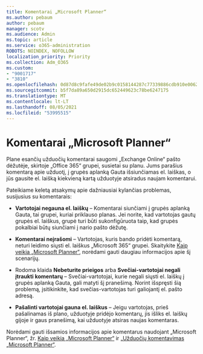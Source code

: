 ```yaml
---
title: Komentarai „Microsoft Planner“
ms.author: pebaum
author: pebaum
manager: scotv
ms.audience: Admin
ms.topic: article
ms.service: o365-administration
ROBOTS: NOINDEX, NOFOLLOW
localization_priority: Priority
ms.collection: Adm_O365
ms.custom:
- "9001717"
- "3810"
ms.openlocfilehash: 0d87d8c9fafe49de02b9c0158144287c77339886cdb910e006296eac73a2c497
ms.sourcegitcommit: b5f7da89a650d2915dc652449623c78be6247175
ms.translationtype: MT
ms.contentlocale: lt-LT
ms.lasthandoff: 08/05/2021
ms.locfileid: "53995515"
---
```

# <a name="comments-in-microsoft-planner"></a>Komentarai „Microsoft Planner“

Plane esančių užduočių komentarai saugomi „Exchange Online“ pašto dėžutėje, skirtoje „Office 365“ grupei, susietai su planu.  Jums parašius komentarą apie užduotį, į grupės aplanką Gauta išsiunčiamas el. laiškas, o jūs gausite el. laišką kiekvieną kartą užduotyje atsiradus naujam komentarui.

Pateikiame keletą atsakymų apie dažniausiai kylančias problemas, susijusius su komentarais:

- **Vartotojai negauna el. laiškų** – Komentarai siunčiami į grupės aplanką Gauta, tai grupei, kuriai priklauso planas. Jei norite, kad vartotojas gautų grupės el. laiškus, grupė turi būti sukonfigūruota taip, kad grupės pokalbiai būtų siunčiami į nario pašto dėžutę.

- **Komentarai neįrašomi** – Vartotojas, kuris bando pridėti komentarą, neturi leidimo siųsti el. laiškus „Microsoft 365“ grupei. Skaitykite [Kaip veikia „Microsoft Planner“](https://techcommunity.microsoft.com/t5/planner-blog/how-microsoft-planner-works/ba-p/1214736), norėdami gauti daugiau informacijos apie šį scenarijų.

- Rodoma klaida **Nebeturite prieigos** arba **Svečiai-vartotojai negali įtraukti komentarų** – Svečiai-vartotojai, kurie negali siųsti el. laiškų į grupės aplanką Gauta, gali matyti šį pranešimą. Norint išspręsti šią problemą, įsitikinkite, kad svečias-vartotojas turi galiojantį el. pašto adresą.

- **Pašalinti vartotojai gauna el. laiškus** – Jeigu vartotojas, prieš pašalinamas iš plano, užduotyje pridėjo komentarų, jis  išliks el. laiškų gijoje ir gaus pranešimą, kai užduotyje atsiras naujas komentaras.

Norėdami gauti išsamios informacijos apie komentarus naudojant „Microsoft Planner“, žr. [Kaip veikia „Microsoft Planner“](https://techcommunity.microsoft.com/t5/planner-blog/how-microsoft-planner-works/ba-p/1214736) ir [„Užduočių komentavimas „Microsoft Planner“](https://support.microsoft.com/office/fd4aedde-7785-4cd0-96ee-122fbc9140e1).
